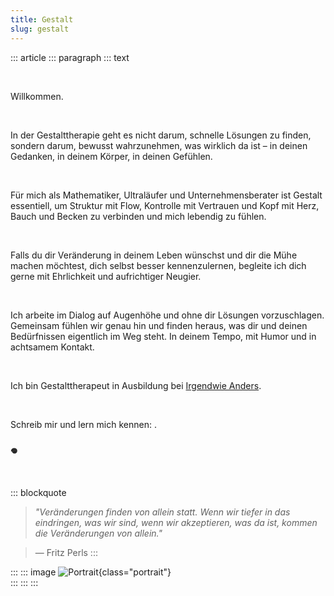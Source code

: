 ```yaml
---
title: Gestalt
slug: gestalt
---
```


::: article
::: paragraph
::: text


&nbsp;

Willkommen.

&nbsp;

In der Gestalttherapie geht es nicht darum, schnelle Lösungen zu finden, sondern darum, bewusst wahrzunehmen, was wirklich da ist – in deinen Gedanken, in deinem Körper, in deinen Gefühlen.

&nbsp;

Für mich als Mathematiker, Ultraläufer und Unternehmensberater ist Gestalt essentiell, um Struktur mit Flow, Kontrolle mit Vertrauen und Kopf mit Herz, Bauch und Becken zu verbinden und mich lebendig zu fühlen.

&nbsp;

Falls du dir Veränderung in deinem Leben wünschst und dir die Mühe machen möchtest, dich selbst besser kennenzulernen, begleite ich dich gerne mit Ehrlichkeit und aufrichtiger Neugier. 

&nbsp;

Ich arbeite im Dialog auf Augenhöhe und ohne dir Lösungen vorzuschlagen. Gemeinsam fühlen wir genau hin und finden heraus, was dir und deinen Bedürfnissen eigentlich im Weg steht. In deinem Tempo, mit Humor und in achtsamem Kontakt.

&nbsp;

Ich bin Gestalttherapeut in Ausbildung bei [Irgendwie Anders](https://irgendwie-anders.de/).

&nbsp;

Schreib mir und lern mich kennen: 
<a href="mailto:" class="crypted-mail"
   data-name="$email_username$"
   data-domain="$email_domain$"
   data-tld="$email_tld$"
   onclick="window.location.href = 'mailto:' + this.dataset.name + '@' + this.dataset.domain + '.' + this.dataset.tld; return false;">
</a>.

### 𖦹

&nbsp;


::: blockquote
> *"Veränderungen finden von allein statt. Wenn wir tiefer in das eindringen, was wir sind, wenn wir akzeptieren, was da ist, kommen die Veränderungen von allein."*

> — Fritz Perls
:::


:::
::: image
![Portrait](../static/img/portrait_le.jpg){class="portrait"} \
:::
:::
:::

